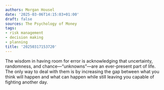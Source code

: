 ```yaml
---
authors: Morgan Housel
date: '2025-03-06T14:15:03+01:00'
draft: false
sources: The Psychology of Money
tags:
- risk management
- decision making
- planning
title: '20250317153720'
---
```


The wisdom in having room for error is acknowledging that uncertainty, randomness, and chance—“unknowns”—are an
ever-present part of life. The only way to deal with them is by increasing the gap between what you think will happen
and what can happen while still leaving you capable of fighting another day.